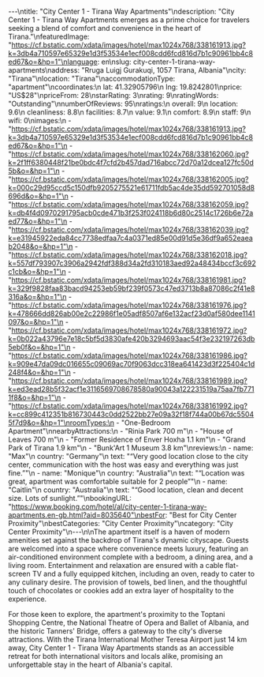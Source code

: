 ---\ntitle: "City Center 1 - Tirana Way Apartments"\ndescription: "City Center 1 - Tirana Way Apartments emerges as a prime choice for travelers seeking a blend of comfort and convenience in the heart of Tirana."\nfeaturedImage: "https://cf.bstatic.com/xdata/images/hotel/max1024x768/338161913.jpg?k=3db4a710597e65329e1d3f53534e1ecf008cdd6fcd816d7b1c90961bb4c8ed67&o=&hp=1"\nlanguage: en\nslug: city-center-1-tirana-way-apartments\naddress: "Rruga Luigj Gurakuqi, 1057 Tirana, Albania"\ncity: "Tirana"\nlocation: "Tirana"\naccommodationType: "apartment"\ncoordinates:\n  lat: 41.32905796\n  lng: 19.8242801\nprice: "US$28"\npriceFrom: 28\nstarRating: 3\nrating: 9\nratingWords: "Outstanding"\nnumberOfReviews: 95\nratings:\n  overall: 9\n  location: 9.6\n  cleanliness: 8.8\n  facilities: 8.7\n  value: 9.1\n  comfort: 8.9\n  staff: 9\n  wifi: 0\nimages:\n  - "https://cf.bstatic.com/xdata/images/hotel/max1024x768/338161913.jpg?k=3db4a710597e65329e1d3f53534e1ecf008cdd6fcd816d7b1c90961bb4c8ed67&o=&hp=1"\n  - "https://cf.bstatic.com/xdata/images/hotel/max1024x768/338162060.jpg?k=2f1ff6380448f21be0bdc4f7cfd2b457dad716abcc72d70a12dcea127fc50d5b&o=&hp=1"\n  - "https://cf.bstatic.com/xdata/images/hotel/max1024x768/338162005.jpg?k=000c29d95ccd5c150dfb9205275521e61711fdb5ac4de35dd592701058d8696d&o=&hp=1"\n  - "https://cf.bstatic.com/xdata/images/hotel/max1024x768/338162059.jpg?k=db4f4d0970291795acb0cde471b3f253f024118b6d80c2514c1726b6e72aed77&o=&hp=1"\n  - "https://cf.bstatic.com/xdata/images/hotel/max1024x768/338162039.jpg?k=e31945922eda84cc7738edfaa7c4a0371ed85e00d91d5e36df9a652eaeab2048&o=&hp=1"\n  - "https://cf.bstatic.com/xdata/images/hotel/max1024x768/338162018.jpg?k=557df793907c3906a2942fdf388d34a2fd310183aed92a48434bccf3c692c1cb&o=&hp=1"\n  - "https://cf.bstatic.com/xdata/images/hotel/max1024x768/338161981.jpg?k=329f9828faa83bacd94253eb59bf239f0573c47ed3713b8a87086c2f41e8316a&o=&hp=1"\n  - "https://cf.bstatic.com/xdata/images/hotel/max1024x768/338161976.jpg?k=478666dd826ab00e2c22986f1e05adf8507af6e132acf23d0af580dee1141097&o=&hp=1"\n  - "https://cf.bstatic.com/xdata/images/hotel/max1024x768/338161972.jpg?k=0b022a43796e7e18c5bf5d3830afe420b3294693aac54f3e232197263db5eb0f&o=&hp=1"\n  - "https://cf.bstatic.com/xdata/images/hotel/max1024x768/338161986.jpg?k=909e47da09dc016655c09069ac70f9063dcc318ea641423d3f225404c1d248f4&o=&hp=1"\n  - "https://cf.bstatic.com/xdata/images/hotel/max1024x768/338161989.jpg?k=ed3ead28b5f32acf1e3116569708678580a90043a122231519a75aa7fb7711f8&o=&hp=1"\n  - "https://cf.bstatic.com/xdata/images/hotel/max1024x768/338161992.jpg?k=cc899c412351b816730443c0dd2522bb27e09a32f18f744a00b67dc55045f7d9&o=&hp=1"\nroomTypes:\n  - "One-Bedroom Apartment"\nnearbyAttractions:\n  - "Rinia Park 700 m"\n  - "House of Leaves 700 m"\n  - "Former Residence of Enver Hoxha 1.1 km"\n  - "Grand Park of Tirana 1.9 km"\n  - "Bunk'Art 1 Museum 3.8 km"\nreviews:\n  - name: "Max"\n    country: "Germany"\n    text: "“Very good location close to the city center, communication with the host was easy and everything was just fine.”"\n  - name: "Monique"\n    country: "Australia"\n    text: "“Location was great, apartment was comfortable suitable for 2 people”"\n  - name: "Caitlin"\n    country: "Australia"\n    text: "“Good location, clean and decent size. Lots of sunlight.”"\nbookingURL: "https://www.booking.com/hotel/al/city-center-1-tirana-way-apartments.en-gb.html?aid=8035640"\nbestFor: "Best for City Center Proximity"\nbestCategories: "City Center Proximity"\ncategory: "City Center Proximity"\n---\n\nThe apartment itself is a haven of modern amenities set against the backdrop of Tirana's dynamic cityscape. Guests are welcomed into a space where convenience meets luxury, featuring an air-conditioned environment complete with a bedroom, a dining area, and a living room. Entertainment and relaxation are ensured with a cable flat-screen TV and a fully equipped kitchen, including an oven, ready to cater to any culinary desire. The provision of towels, bed linen, and the thoughtful touch of chocolates or cookies add an extra layer of hospitality to the experience.

For those keen to explore, the apartment's proximity to the Toptani Shopping Centre, the National Theatre of Opera and Ballet of Albania, and the historic Tanners' Bridge, offers a gateway to the city's diverse attractions. With the Tirana International Mother Teresa Airport just 14 km away, City Center 1 - Tirana Way Apartments stands as an accessible retreat for both international visitors and locals alike, promising an unforgettable stay in the heart of Albania's capital.